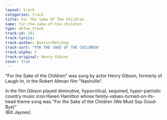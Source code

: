 ```yaml
---
layout: track
categories: track
title: For The Sake Of The Children
name: for-the-sake-of-the-children
type: ahfow_track
track-id: 181
track-lyrics: 
track-author: Baskin/Relcheg
track-sort: "FOR THE SAKE OF THE CHILDREN"
track-alpha: F
track-original: Henry Gibson
cover: true
---
```

"For the Sake of the Children" was sung by actor Henry Gibson, formerly of Laugh-In, in the Robert Altman film "Nashville". 

In the film Gibson played diminutive, hypocritical, sequined, hyper-patriotic country music icon Haven Hamilton whose family-values-turned-on-its-head theme song was "For the Sake of the Children (We Must Say Good-Bye)"  
(Bill Jaynes)